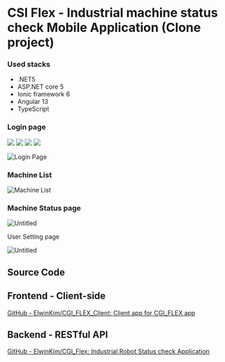 # CSI Flex - Industrial machine status check Mobile Application (Clone project)

### Used stacks

- .NET5
- ASP.NET core 5
- Ionic framework 6
- Angular 13
- TypeScript

### Login page
<img src="/src/assets/Login.png"> <img src="/src/assets/Login.png"> <img src="/src/assets/Login.png"> <img src="/src/assets/Login.png">

![Login Page](/src/assets/Login.png)

### Machine List

![Machine List](/src/assets/MachineList.png)

### Machine Status page

![Untitled](https://s3-us-west-2.amazonaws.com/secure.notion-static.com/900451ff-8806-46fd-a44d-ae498ef8ab49/Untitled.png)

User Setting page

![Untitled](https://s3-us-west-2.amazonaws.com/secure.notion-static.com/02483d09-a3fc-4113-8190-e87cd3199b06/Untitled.png)

## Source Code

## Frontend - Client-side

[GitHub - ElwinKim/CGI_FLEX_Client: Client app for CGI_FLEX app](https://github.com/ElwinKim/CGI_FLEX_Client)

## Backend - RESTful API

[GitHub - ElwinKim/CGI_Flex: Industrial Robot Status check Application](https://github.com/ElwinKim/CGI_Flex)

